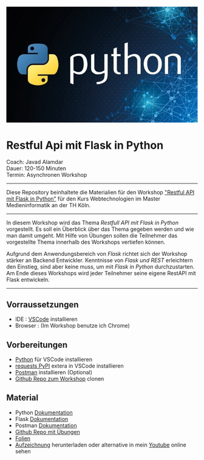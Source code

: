<!--
layout: workshop
titel: Python Flask Restful Api
social-media-untertitel: Asynchronen Workshop
datum: 2021-06-22
modul: wt
autor: Javad Alamdar
bild: ../pyhton.jpg
art: workshop
termin: 
dauer: 120-150 Minuten 
raum: https://th-koeln.zoom.us/j/89337586017?pwd=L2hBbmczaWJ6TStkUjMxTHlRc0ZhUT09
-->

![Restful Api mit Flask in Python](Python.jpg)

# Restful Api mit Flask in Python

Coach: Javad Alamdar<br>
Dauer: 120-150 Minuten<br>
Termin: Asynchronen Workshop<br>

---

Diese Repository beinhaltete die Materialien für den Workshop ["Restful API mit Flask in Python"](https://javadalam.github.io/WT_Workshop_Rest-API-mit-Flask-in-Python/) für den Kurs Webtechnologien im Master Medieninformatik an der TH Köln.

---

In diesem Workshop wird das Thema *Restfull API mit Flask in Python* vorgestellt. Es soll ein Überblick über das Thema gegeben werden und wie man damit umgeht. Mit Hilfe von Übungen sollen die Teilnehmer das vorgestellte Thema innerhalb des Workshops vertiefen können.

Aufgrund dem Anwendungsbereich von *Flask* richtet sich der Workshop stärker an Backend Entwickler. Kenntnisse von *Flask und REST* erleichtern den Einstieg, sind aber keine muss, um mit *Flask in Python* durchzustarten. Am Ende dieses Workshops wird jeder Teilnehmer seine eigene RestAPI mit Flask entwickeln.

---

## Vorraussetzungen
- IDE : [VSCode](https://code.visualstudio.com/download) installieren 
- Browser :  (Im Workshop benutze ich Chrome)




## Vorbereitungen
- [Python](https://www.python.org/downloads/) für VSCode installieren 
- [requests PyPI](https://pypi.org/project/requests/) extera in VSCode installieren
- [Postman](https://www.postman.com/downloads/) installieren (Optional)
- [Github Repo zum Workshop](https://github.com/javadalam/WT_Workshop_Rest-API-mit-Flask-in-Python) clonen 

## Material
- Python [Dokumentation](https://docs.python.org/3/)
- Flask [Dokumentation](https://flask.palletsprojects.com/en/2.0.x/)
- Postman [Dokumentation](https://learning.postman.com/docs/publishing-your-api/documenting-your-api/)
- [Github Repo mit Übungen](https://github.com/javadalam/WT_Workshop_Rest-API-mit-Flask-in-Python/tree/main/Aufgaben)
- [Folien](https://github.com/javadalam/WT_Workshop_Rest-API-mit-Flask-in-Python/tree/main/Folien) 
- [Aufzeichnung](https://github.com/javadalam/WT_Workshop_Rest-API-mit-Flask-in-Python/tree/main/Aufzeichnungen) herunterladen oder alternative in mein [Youtube](https://www.youtube.com/watch?v=QmtrVbVT0kM&list=PLWwujj8_REAaHniPpV8Paq4DXYfjshpNR&ab_channel=JavadAlamdar) online sehen 